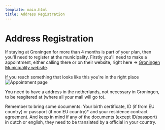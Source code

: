 ```yaml
---
template: main.html
title: Address Registration
---
```


<!--

Makrdown Syntax: https://www.markdownguide.org/basic-syntax

Edit things below this point.
Make sure to keep heading for each section and do not make big blocks of text.

-->

# Address Registration


If staying at Groningen for more than 4 months is part of your plan, then you'll need to register at the municipality. Firstly you'll need to make a appointment, either calling there or on their website, right here -> [Groningen Municipality website](https://gemeente.groningen.nl/student-registration-or-deregistration).


If you reach something that looks like this you're in the right place <img src="https://i.imgur.com/29Ooq1c.png" alt="Appointment page"/>


You need to have a address in the netherlands, not necessary in Groningen, to be resgitered at (where all your mail will go to).

Remember to bring some documents: Your birth certificate, ID (if from EU country) or passport (if non EU country)* and your residence contract agreement. And keep in mind if any of the documents (except ID/passport) in dutch or english, they need to be translated by a official in your country.
